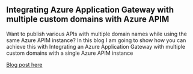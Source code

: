 ## Integrating Azure Application Gateway with multiple custom domains with Azure APIM

Want to publish various APIs with multiple domain names while using the same Azure APIM instance? In this blog I am going to show how you can achieve this with Integrating an Azure Application Gateway with multiple custom domains with a single Azure APIM instance

[Blog post here](https://thomasthornton.cloud/2022/01/03/integrating-azure-application-gateway-with-multiple-custom-domains-with-azure-apim/)
